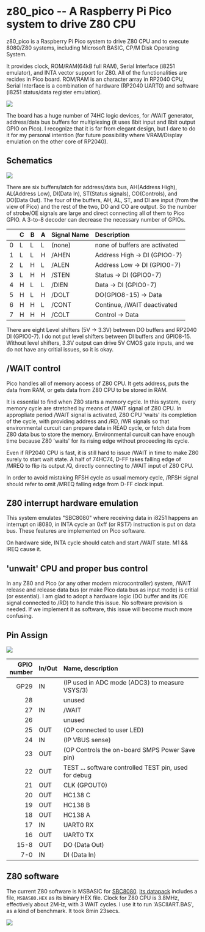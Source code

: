 # z80_pico -- A Raspberry Pi Pico system to drive Z80 CPU

z80_pico is a Raspberry Pi Pico system to drive Z80 CPU and to execute 8080/Z80 systems, including Microsoft BASIC, CP/M Disk Operating System.

It provides clock, ROM/RAM(64kB full RAM), Serial Interface (i8251 emulator), and INTA vector support for Z80.  All of the functionalities are recides in Pico board.  ROM/RAM is an character array in RP2040 CPU, Serial Interface is a combination of hardware (RP2040 UART0) and software (i8251 status/data register emulation).

![](imgs/z80_pico_board.jpg)

The board has a huge number of 74HC logic devices, for /WAIT generator, address/data bus buffers for multiplexing (it uses 8bit input and 8bit output GPIO on Pico).  I recognize that it is far from elegant design, but I dare to do it for my personal intention (for future possibility where VRAM/Display emulation on the other core of RP2040).

## Schematics

![](imgs/schematics.jpg)

There are six buffers/latch for address/data bus, AH(Address High), AL(Address Low), DI(Data In), ST(Status signals), CO(Controls), and DO(Data Out).  The four of the buffers, AH, AL, ST, and DI are input (from the view of Pico) and the rest of the two, DO and CO  are output.  So the number of strobe/OE signals are large and direct connecting all of them to Pico GPIO.  A 3-to-8 decoder can decrease the necessary number of GPIOs.

||C|B|A|Signal Name|Description|
|--|--|--|--|:-----|:--|
|0|L|L|L|(none)|none of buffers are activated
|1|L|L|H|/AHEN|Address High -> DI (GPIO0-7)
|2|L|H|L|/ALEN|Address Low -> DI (GPIO0-7)
|3|L|H|H|/STEN|Status -> DI (GPIO0-7)
|4|H|L|L|/DIEN|Data -> DI (GPIO0-7)
|5|H|L|H|/DOLT|DO(GPIO8-15) -> Data
|6|H|H|L|/CONT|Continue, /WAIT deactivated
|7|H|H|H|/COLT|Control -> Data

There are eight Level shifters (5V -> 3.3V) between DO buffers and RP2040 DI (GPIO0-7).  I do not put level shifters between DI buffers and GPIO8-15.  Without level shifters, 3.3V output can drive 5V CMOS gate inputs, and we do not have any critial issues, so it is okay.

## /WAIT control

Pico handles all of memory access of Z80 CPU.  It gets address, puts the data from RAM, or gets data from Z80 CPU to be stored in RAM.

It is essential to find when Z80 starts a memory cycle. In this system, every memory cycle are stretched by means of /WAIT signal of Z80 CPU.  In appropliate period /WAIT signal is activated, Z80 CPU 'waits' its completion of the cycle, with providing address and /RD, /WR signals so that environmental curcuit can prepare data in READ cycle, or fetch data from Z80 data bus to store the memory. Environmental curcuit can have enough time because Z80 'waits' for its rising edge without proceeding its cycle.

Even if RP2040 CPU is fast, it is still hard to issue /WAIT in time to make Z80 surely to start wait state.  A half of 74HC74, D-FF takes falling edge of /MREQ to flip its output /Q, directly connecting to /WAIT input of Z80 CPU.

In order to avoid mistaking RFSH cycle as usual memory cycle, /RFSH signal should refer to omit /MREQ falling edge from D-FF clock input.

## Z80 interrupt hardware emulation

This system emulates "SBC8080" where receiving data in i8251 happens an interrupt on i8080, in INTA cycle an 0xff (or RST7)
instruction is put on data bus.  These features are implemented on Pico software.

On hardware side, INTA cycle should catch and start /WAIT state.  M1 && IREQ cause it.

## 'unwait' CPU and proper bus control

In any Z80 and Pico (or any other modern microcontroller) system, /WAIT release and release data bus (or make Pico data bus as input mode) is critial (or essential).  I am glad to adopt a hardware logic (DO buffer and its /OE signal connected to /RD) to handle this issue.  No software provision is needed.  If we implement it as software, this issue will become much more confusing. 

## Pin Assign

![](imgs/pinassign.jpg)

|GPIO<br>number|In/Out|Name, description|
|--:|--|:--|
|GP29|IN|(IP used in ADC mode (ADC3) to measure VSYS/3)|
|28||unused|
|27|IN|/WAIT|
|26||unused|
|25|OUT|(OP connected to user LED)|
|24|IN|(IP VBUS sense)|
|23|OUT|(OP Controls the on-board SMPS Power Save pin)|
|22|OUT|TEST ... software controlled TEST pin, used for debug|
|21|OUT|CLK (GPOUT0)|
|20|OUT|HC138 C|
|19|OUT|HC138 B|
|18|OUT|HC138 A|
|17|IN|UART0 RX|
|16|OUT|UART0 TX|
|15-8|OUT|DO (Data Out)|
|7-0|IN|DI (Data In)|

## Z80 software

The current Z80 software is MSBASIC for [SBC8080](https://vintagechips.wordpress.com/2018/06/24/sbc8080-cpu%E3%83%AB%E3%83%BC%E3%82%BA%E3%82%AD%E3%83%83%E3%83%88/).  [Its datapack](http://www.amy.hi-ho.ne.jp/officetetsu/storage/sbc8080_datapack.zip) includes a file, `MSBAS80.HEX` as its binary HEX file.  Clock for Z80 CPU is 3.8MHz, effectively about 2MHz, with 3 WAIT cycles.  I use it to run 'ASCIIART.BAS', as a kind of benchmark.  It took 8min 23secs.

![](imgs/asciiart.png)